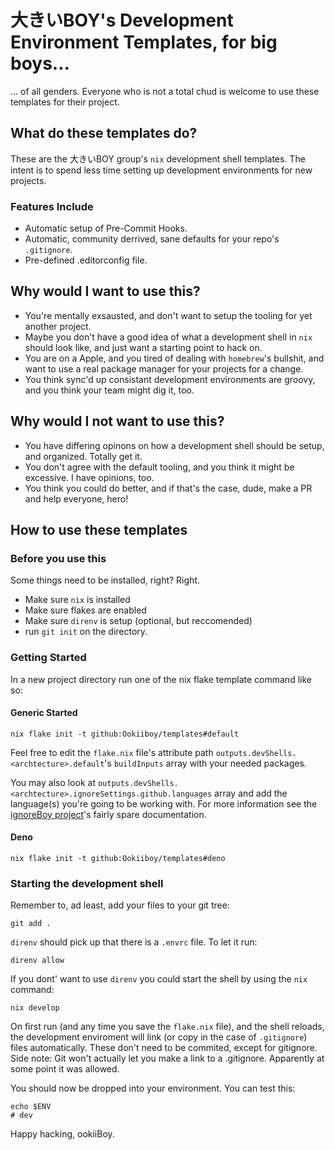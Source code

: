 # 大きいBOY's Development Environment Templates, for big boys...
... of all genders. Everyone who is not a total chud is welcome to use these templates for their project.

## What do these templates do?

These are the 大きいBOY group's `nix` development shell templates. The intent is to spend less time setting up development environments for new projects.

### Features Include
- Automatic setup of Pre-Commit Hooks.
- Automatic, community derrived, sane defaults for your repo's `.gitignore`.
- Pre-defined .editorconfig file.

## Why would I want to use this?
- You're mentally exsausted, and don't want to setup the tooling for yet another project.
- Maybe you don't have a good idea of what a development shell in `nix` should look like, and just want a starting point to hack on.
- You are on a Apple, and you tired of dealing with `homebrew`'s bullshit, and want to use a real package manager for your projects for a change.
- You think sync'd up consistant development environments are groovy, and you think your team might dig it, too.

## Why would I not want to use this?
- You have differing opinons on how a development shell should be setup, and organized. Totally get it. 
- You don't agree with the default tooling, and you think it might be excessive. I have opinions, too.
- You think you could do better, and if that's the case, dude, make a PR and help everyone, hero!

## How to use these templates

### Before you use this
Some things need to be installed, right? Right.
- Make sure `nix` is installed
- Make sure flakes are enabled
- Make sure `direnv` is setup (optional, but reccomended)
- run `git init` on the directory.

### Getting Started
In a new project directory run one of the nix flake template command like so:

#### Generic Started
```shell
nix flake init -t github:Ookiiboy/templates#default
```
Feel free to edit the `flake.nix` file's attribute path `outputs.devShells.<archtecture>.default`'s `buildInputs` array with your needed packages.

You may also look at `outputs.devShells.<archtecture>.ignoreSettings.github.languages` array and add the language(s) you're going to be working with. For more information see the [ignoreBoy project](https://github.com/Ookiiboy/ignoreBoy/blob/main/README.md)'s fairly spare documentation.

#### Deno
```shell
nix flake init -t github:Ookiiboy/templates#deno
```

### Starting the development shell

Remember to, ad least, add your files to your git tree:
```shell
git add .
```

`direnv` should pick up that there is a `.envrc` file. To let it run:
```shell
direnv allow
```
If you dont' want to use `direnv` you could start the shell by using the `nix` command:
```shell
nix develop
```
On first run (and any time you save the `flake.nix` file), and the shell reloads, the development enviroment will link (or copy in the case of `.gitignore`) files automatically. These don't need to be commited, except for gitignore. Side note: Git won't actually let you make a link to a .gitignore. Apparently at some point it was allowed. 

You should now be dropped into your environment. You can test this:
```shell
echo $ENV
# dev
```

Happy hacking, ookiiBoy.